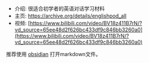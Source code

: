 - 介绍: 很适合初学者的英语对话学习材料
- 主页: https://archive.org/details/englishpod_all
- 视频: [https://www.bilibili.com/video/BV18z411B7rN/?vd_source=65ee48d2f626bc433df9c846bb3260a0](https://www.bilibili.com/video/BV18z411B7rN/?vd_source=65ee48d2f626bc433df9c846bb3260a0)

推荐使用 [obsidian](https://obsidian.md/) 打开markdown文件。
